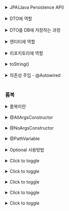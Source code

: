 <details>
  <summary>JPA(Java Persistence API)</summary>
  자바 언어로 DB에 명령을 내리는 도구로, 데이터를 객체 지향적으로 관리할 수 있게 해 줍니다.
</details>
<br>
<details>
  <summary>DTO에 역할</summary>
폼 데이터에 실어 보낸 데이터는 서버의 컨트롤러가 객체에 담아 받는데, 이 객체를 DTO(Data Transfer Object)라고 합니다. DTO로 받은 데이터는 최종적으로 데이터베이스(DB, Database)에 저장됩니다.
</details>   
<br>
<details>
  <summary>DTO를 DB에 저장하는 과정</summary>
DTO를 엔티티로 변환한 후 리파지터리를 이용해 엔티티를 DB에 저장합니다
</details>   
<br>
<details>
  <summary>엔티티에 역할</summary>
  자바 객체를 DB가 이해할 수 있게 만든 것으로, 이를 기반으로 테이블이 만들어집니다.
</details>
<br>
<details>
  <summary>리포지토리에 역할</summary>
  엔티티가 DB 속 테이블에 저장 및 관리될 수 있게 하는 인터페이스입니다.
</details>
<br>
<details>
  <summary>toString()</summary>
  데이터를 잘 받았는지 확인
</details>
<br>

<details>
  <summary>의존성 주입 - @Autowired</summary>
외부에서 만들어진 객체를 필요한 곳으로 가져오는 기법을 의존성 주입(DI, Dependency Injection)이라고 합니다. 스프링 부트는 @Autowired 어노테이션으로 의존성 주입을 할 수 있습니다.
</details>
<br>

### 롬복

<details>
  <summary>롬복이란</summary>
  코드를 간소화해 주는 라이브러리이다.   
  개발하다 보면 getter(), setter(), constructor(), toString()과 같은 필수 메서드를 사용하기 마련인데요. 이를 매번 작성하는 것은 생각보다 번거롭습니다. 스마트하지만 게으른 개발자들은 이런 반복을 없애려 했고, 그래서 나온 도구가 바로 롬복입니다.   
  <br>
  @AllArgsConstructor, @ToString의 구현 방식에 대해 알아봐도 좋을 것 같다.
</details>
<br>
<details>
  <summary>@AllArgsConstructor</summary>

- 이 애너테이션은 클래스의 모든 필드를 인자로 하는 생성자를 생성합니다.
- 생성자를 수동으로 작성하는 번거로움을 줄여줍니다.

```java
@AllArgsConstructor
public class Person {
    private String name;
    private int age;
    // getters and setters
}

//사용했을때
public class Person {
    private String name;
    private int age;

    public Person(String name, int age) {
        this.name = name;
        this.age = age;
    }
}
```

</details>
<br>
<details>
  <summary>@NoArgsConstructor</summary>

- 파라미터가 없는 디폴트 생성자를 자동으로 생성한다. 
- 이 어노테이션을 사용하면, 클래스에 명시적으로 선언된 생성자가 없더라도 인스턴스를 생성할 수 있다.
```java
@NoArgsConstructor
    public class Person {
    private String name;
    private int age;
    // getters and setters
}
//NoArgsConstructor 사용하면 Java 코드는 다음과 같아진다.

public class Person {
private String name;
private int age;

	public Person(){}
}
```
</details>
<br>
<details>
  <summary>@PathVariable</summary>
  URL 요청으로 들어온 전달값을 컨트롤러의 매개변수로 가져오는 어노테이션입니다.
</details>
<br>
<details>
  <summary>Optional 사용방법</summary>
  Optional은 Java 8에서 도입된 유틸리티 클래스로, 객체의 존재 여부를 나타내는 컨테이너입니다. 
Optional을 사용하면 null을 직접 다루는 것보다 더 안전하게 코드를 작성할 수 있으며, NullPointerException을 피할 수 있습니다.
</details>
<br>
<details>
  <summary>Click to toggle</summary>
  This is the content that can be toggled. It will appear or disappear when you click on "Click to toggle".
</details>
<br>
<details>
  <summary>Click to toggle</summary>
  This is the content that can be toggled. It will appear or disappear when you click on "Click to toggle".
</details>
<br>
<details>
  <summary>Click to toggle</summary>
  This is the content that can be toggled. It will appear or disappear when you click on "Click to toggle".
</details>
<br>
<details>
  <summary>Click to toggle</summary>
  This is the content that can be toggled. It will appear or disappear when you click on "Click to toggle".
</details>
<br>
<details>
  <summary>Click to toggle</summary>
  This is the content that can be toggled. It will appear or disappear when you click on "Click to toggle".
</details>